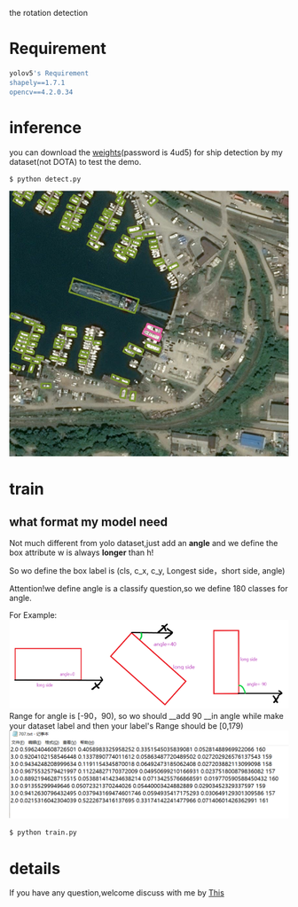 the rotation detection
# Requirement
```bash
yolov5's Requirement
shapely==1.7.1
opencv==4.2.0.34
```
# inference
you can download the [weights](https://pan.baidu.com/s/1l7AwoT78tQEQ-K_vOJobQQ)(password is 4ud5) for ship detection by my dataset(not DOTA) to test the demo.
```bash
$ python detect.py
```
![image](result.png)
# train
## what format my model need
Not much different from yolo dataset,just add an __angle__ and we define the box attribute w is always __longer__ than h!

So wo define the box label is (cls, c_x, c_y, Longest side，short side, angle)

Attention!we define angle is a classify question,so we define 180 classes for angle.

For Example:
![image](rbox.png)
Range for angle is [-90，90), so wo should __add 90 __in angle while make your dataset label and then your label's Range should be [0,179)
![image](label_format.png)

```bash
$ python train.py
```
# details
If you have any question,welcome discuss with me by [This](https://zhuanlan.zhihu.com/p/270388743)

